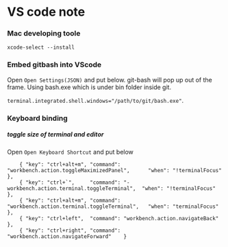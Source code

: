 # VS code note


### Mac developing toole
`xcode-select --install`

### Embed gitbash into VScode
Open `Open Settings(JSON)` and put below. git-bash will pop up out of the frame. Using
bash.exe which is under bin folder inside git.

`terminal.integrated.shell.windows="/path/to/git/bash.exe"`.

### Keyboard binding

##### toggle size of terminal and editor
Open `Open Keyboard Shortcut` and put below
```
    { "key": "ctrl+alt+m", "command": "workbench.action.toggleMaximizedPanel",      "when": "!terminalFocus" },
    { "key": "ctrl+`",     "command": "-workbench.action.terminal.toggleTerminal",  "when": "!terminalFocus" },
    { "key": "ctrl+alt+m", "command": "workbench.action.terminal.toggleTerminal",   "when": "terminalFocus" },
    { "key": "ctrl+left",  "command": "workbench.action.navigateBack"       },
    { "key": "ctrl+right", "command": "workbench.action.navigateForward"    }
```